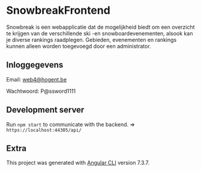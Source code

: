 # SnowbreakFrontend

Snowbreak is een webapplicatie dat de mogelijkheid biedt om een overzicht te krijgen van de verschillende ski -en snowboardevenementen, alsook kan je diverse rankings raadplegen. Gebieden, evenementen en rankings kunnen alleen worden toegevoegd door een administrator.

## Inloggegevens
Email: web4@hogent.be

Wachtwoord: P@ssword1111

## Development server

Run `npm start` to communicate with the backend. => `https://localhost:44305/api/`

## Extra

This project was generated with [Angular CLI](https://github.com/angular/angular-cli) version 7.3.7.


